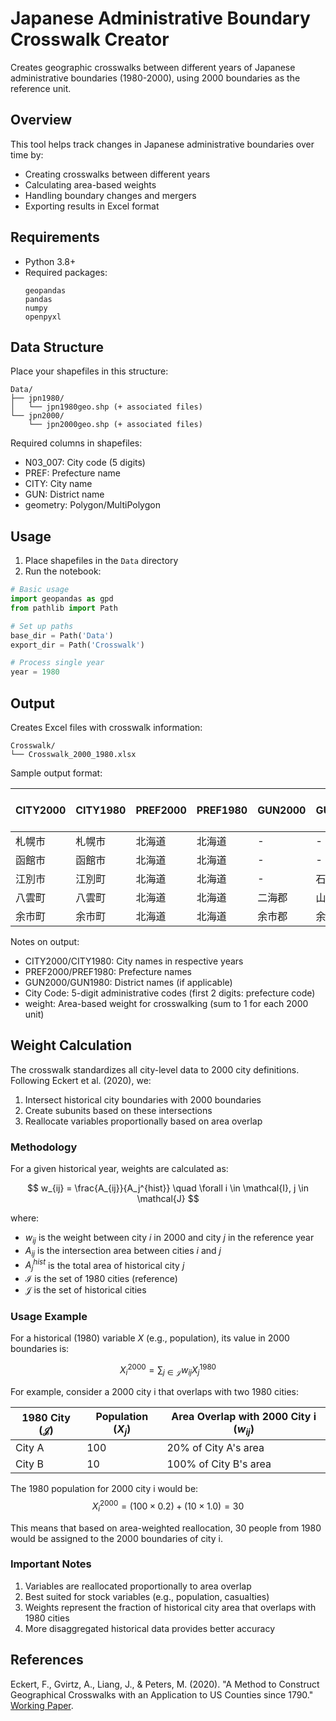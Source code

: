 # Japanese Administrative Boundary Crosswalk Creator

Creates geographic crosswalks between different years of Japanese administrative boundaries (1980-2000), using 2000 boundaries as the reference unit.

## Overview

This tool helps track changes in Japanese administrative boundaries over time by:
- Creating crosswalks between different years
- Calculating area-based weights
- Handling boundary changes and mergers
- Exporting results in Excel format

## Requirements

- Python 3.8+
- Required packages:
  ```
  geopandas
  pandas
  numpy
  openpyxl
  ```

## Data Structure

Place your shapefiles in this structure:
```
Data/
├── jpn1980/
│   └── jpn1980geo.shp (+ associated files)
└── jpn2000/
    └── jpn2000geo.shp (+ associated files)
```

Required columns in shapefiles:
- N03_007: City code (5 digits)
- PREF: Prefecture name
- CITY: City name
- GUN: District name
- geometry: Polygon/MultiPolygon

## Usage

1. Place shapefiles in the `Data` directory
2. Run the notebook:
```python
# Basic usage
import geopandas as gpd
from pathlib import Path

# Set up paths
base_dir = Path('Data')
export_dir = Path('Crosswalk')

# Process single year
year = 1980
```

## Output

Creates Excel files with crosswalk information:
```
Crosswalk/
└── Crosswalk_2000_1980.xlsx
```

Sample output format:

| CITY2000 | CITY1980 | PREF2000 | PREF1980 | GUN2000 | GUN1980 | City Code 2000 | City Code 1980 | weight |
|----------|----------|-----------|-----------|---------|---------|----------------|----------------|---------|
| 札幌市 | 札幌市 | 北海道 | 北海道 | - | - | 01100 | 01100 | 1.000 |
| 函館市 | 函館市 | 北海道 | 北海道 | - | - | 01202 | 01202 | 0.982 |
| 江別市 | 江別町 | 北海道 | 北海道 | - | 石狩郡 | 01217 | 01303 | 0.995 |
| 八雲町 | 八雲町 | 北海道 | 北海道 | 二海郡 | 山越郡 | 01345 | 01371 | 0.873 |
| 余市町 | 余市町 | 北海道 | 北海道 | 余市郡 | 余市郡 | 01423 | 01423 | 1.000 |

Notes on output:
- CITY2000/CITY1980: City names in respective years
- PREF2000/PREF1980: Prefecture names
- GUN2000/GUN1980: District names (if applicable)
- City Code: 5-digit administrative codes (first 2 digits: prefecture code)
- weight: Area-based weight for crosswalking (sum to 1 for each 2000 unit)

## Weight Calculation

The crosswalk standardizes all city-level data to 2000 city definitions. Following Eckert et al. (2020), we:
1. Intersect historical city boundaries with 2000 boundaries
2. Create subunits based on these intersections
3. Reallocate variables proportionally based on area overlap

### Methodology

For a given historical year, weights are calculated as:

$$
w_{ij} = \frac{A_{ij}}{A_j^{hist}} \quad \forall i \in \mathcal{I}, j \in \mathcal{J}
$$

where:
- $w_{ij}$ is the weight between city $i$ in 2000 and city $j$ in the reference year
- $A_{ij}$ is the intersection area between cities $i$ and $j$
- $A_j^{hist}$ is the total area of historical city $j$
- $\mathcal{I}$ is the set of 1980 cities (reference)
- $\mathcal{J}$ is the set of historical cities

### Usage Example

For a historical (1980) variable $X$ (e.g., population), its value in 2000 boundaries is:

$$
X_i^{2000} = \sum_{j \in \mathcal{J}} w_{ij} X_j^{1980}
$$

For example, consider a 2000 city i that overlaps with two 1980 cities:

| 1980 City ($\mathcal{J}$) | Population ($X_j$)| Area Overlap with 2000 City i ($w_{ij}$)|
|-----------|------------|------------------------------|
| City A    | 100       | 20% of City A's area        |
| City B    | 10        | 100% of City B's area       |

The 1980 population for 2000 city i would be:
$$X_i^{2000} = (100 \times 0.2) + (10 \times 1.0) = 30$$

This means that based on area-weighted reallocation, 30 people from 1980 would be assigned to the 2000 boundaries of city i.

### Important Notes

1. Variables are reallocated proportionally to area overlap
2. Best suited for stock variables (e.g., population, casualties)
3. Weights represent the fraction of historical city area that overlaps with 1980 cities
4. More disaggregated historical data provides better accuracy

## References

Eckert, F., Gvirtz, A., Liang, J., & Peters, M. (2020). "A Method to Construct Geographical Crosswalks with an Application to US Counties since 1790." [Working Paper](https://fpeckert.me/eglp/).
